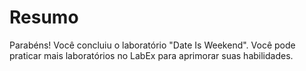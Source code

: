 # Resumo

Parabéns! Você concluiu o laboratório "Date Is Weekend". Você pode praticar mais laboratórios no LabEx para aprimorar suas habilidades.
